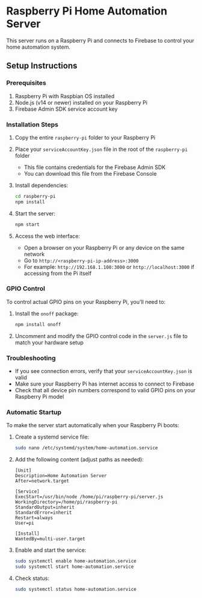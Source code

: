 
# Raspberry Pi Home Automation Server

This server runs on a Raspberry Pi and connects to Firebase to control your home automation system.

## Setup Instructions

### Prerequisites

1. Raspberry Pi with Raspbian OS installed
2. Node.js (v14 or newer) installed on your Raspberry Pi
3. Firebase Admin SDK service account key

### Installation Steps

1. Copy the entire `raspberry-pi` folder to your Raspberry Pi

2. Place your `serviceAccountKey.json` file in the root of the `raspberry-pi` folder
   - This file contains credentials for the Firebase Admin SDK
   - You can download this file from the Firebase Console

3. Install dependencies:
   ```bash
   cd raspberry-pi
   npm install
   ```

4. Start the server:
   ```bash
   npm start
   ```

5. Access the web interface:
   - Open a browser on your Raspberry Pi or any device on the same network
   - Go to `http://<raspberry-pi-ip-address>:3000`
   - For example: `http://192.168.1.100:3000` or `http://localhost:3000` if accessing from the Pi itself

### GPIO Control

To control actual GPIO pins on your Raspberry Pi, you'll need to:

1. Install the `onoff` package:
   ```bash
   npm install onoff
   ```

2. Uncomment and modify the GPIO control code in the `server.js` file to match your hardware setup

### Troubleshooting

- If you see connection errors, verify that your `serviceAccountKey.json` is valid
- Make sure your Raspberry Pi has internet access to connect to Firebase
- Check that all device pin numbers correspond to valid GPIO pins on your Raspberry Pi model

### Automatic Startup

To make the server start automatically when your Raspberry Pi boots:

1. Create a systemd service file:
   ```bash
   sudo nano /etc/systemd/system/home-automation.service
   ```

2. Add the following content (adjust paths as needed):
   ```
   [Unit]
   Description=Home Automation Server
   After=network.target

   [Service]
   ExecStart=/usr/bin/node /home/pi/raspberry-pi/server.js
   WorkingDirectory=/home/pi/raspberry-pi
   StandardOutput=inherit
   StandardError=inherit
   Restart=always
   User=pi

   [Install]
   WantedBy=multi-user.target
   ```

3. Enable and start the service:
   ```bash
   sudo systemctl enable home-automation.service
   sudo systemctl start home-automation.service
   ```

4. Check status:
   ```bash
   sudo systemctl status home-automation.service
   ```
